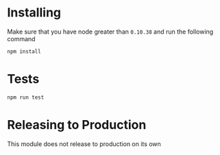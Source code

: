 # Installing
Make sure that you have node greater than `0.10.38` and run the following command

```bash
npm install
```
# Tests

```bash
npm run test
```

# Releasing to Production
This module does not release to production on its own

